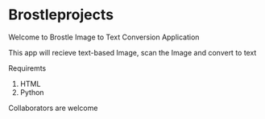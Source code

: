 # Brostleprojects

Welcome to Brostle Image to Text Conversion Application

This app will recieve text-based Image, scan the Image and convert to text 

Requiremts
1. HTML
2. Python

Collaborators are welcome
